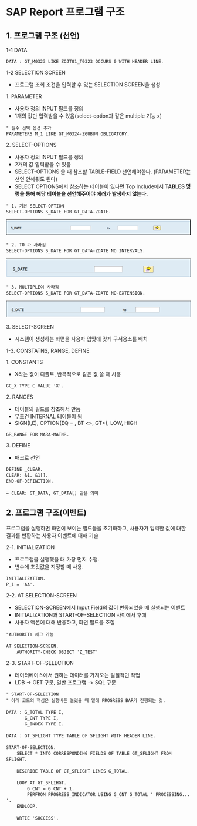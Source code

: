 # SAP Report 프로그램 구조

## 1. 프로그램 구조 (선언)
1-1 DATA
```abap
DATA : GT_M0323 LIKE ZOJT01_T0323 OCCURS 0 WITH HEADER LINE.
```
1-2 SELECTION SCREEN
- 프로그램 조회 조건을 입력할 수 있는 SELECTION SCREEN을 생성

1&#46; PARAMETER
- 사용자 정의 INPUT 필드를 정의
- 1개의 값만 입력받을 수 있음(select-option과 같은 multiple 기능 x)
```abap
" 필수 선택 옵션 추가
PARAMETERS M_1 LIKE GT_M0324-ZGUBUN OBLIGATORY.
```
2&#46; SELECT-OPTIONS
- 사용자 정의 INPUT 필드를 정의
- 2개의 값 입력받을 수 있음
- SELECT-OPTIONS 쓸 때 참조할 TABLE-FIELD 선언해야한다. (PARAMETER는 선언 안해줘도 된다)
- SELECT OPTIONS에서 참조하는 테이블이 있다면 Top Include에서 **TABLES 명령을 통해 해당 테이블을 선언해주어야 에러가 발생하지 않는다.**
```ABAP
" 1. 기본 SELECT-OPTION
SELECT-OPTIONS S_DATE FOR GT_DATA-ZDATE.
```

![](https://raw.githubusercontent.com/hansung0904/ABAP-Study/main/EasyABAPCapture/1-1.png?token=GHSAT0AAAAAACGLEIWJWPT2XNHXDJEIRF4WZHG3Q4A)
```abap
" 2. TO 가 사라짐
SELECT-OPTIONS S_DATE FOR GT_DATA-ZDATE NO INTERVALS.
```

![](https://raw.githubusercontent.com/hansung0904/ABAP-Study/main/EasyABAPCapture/1-2.png?token=GHSAT0AAAAAACGLEIWIQSJAIKJVTZQRRHMMZHG3RGQ)

```ABAP
" 3. MULTIPLE이 사라짐
SELECT-OPTIONS S_DATE FOR GT_DATA-ZDATE NO-EXTENSION.
```
![](https://raw.githubusercontent.com/hansung0904/ABAP-Study/main/EasyABAPCapture/1-3.png?token=GHSAT0AAAAAACGLEIWIG3NKCCFUFS6OQ7DWZHG3RMQ)

3&#46; SELECT-SCREEN
- 시스템이 생성하는 화면을 사용자 입맛에 맞게 구서용소를 배치

1-3. CONSTATNS, RANGE, DEFINE

1&#46; CONSTANTS
- X라는 값이 디폴트, 반복적으로 같은 값 쓸 때 사용

```ABAP
GC_X TYPE C VALUE 'X'.
```

2&#46; RANGES
- 테이블의 필드를 참조해서 만듬
- 무조건 INTERNAL 테이블이 됨
- SIGN(I,E), OPTION(EQ = , BT <>, GT>), LOW, HIGH

```ABAP
GR_RANGE FOR MARA-MATNR.
```

3&#46; DEFINE
- 매크로 선언
```ABAP
DEFINE _CLEAR.
CLEAR: &1. &1[].
END-OF-DEFINITION.

= CLEAR: GT_DATA, GT_DATA[] 같은 의미
```

## 2. 프로그램 구조(이벤트)
프로그램을 실행하면 화면에 보이는 필드들을 초기화하고, 사용자가 입력한 값에 대한 결과를 반환하는 사용자 이벤트에 대해 기술

2-1&#46; INITIALIZATION
- 프로그램을 실행했을 대 가장 먼저 수행.
- 변수에 초깃값을 지정할 때 사용.

```ABAP
INITIALIZATION.
P_1 = 'AA'.
```

2-2&#46; AT SELECTION-SCREEN
- SELECTION-SCREEN에서 Input Field의 값이 변동되었을 때 실행되는 이벤트
- INITIALIZATION과 START-OF-SELECTION 사이에서 후애
- 사용자 액션에 대해 반응하고, 화면 필드를 조절

```ABAP
"AUTHORITY 체크 가능

AT SELECTION-SCREEN.
    AUTHORITY-CHECK OBJECT 'Z_TEST'
```

2-3&#46; START-OF-SELECTION
- 데이터베이스에서 원하는 데이터를 가져오는 실질적인 작업
- LDB -> GET 구문, 일반 프로그램 -> SQL 구문
```ABAP
" START-OF-SELECTION
" 아래 코드의 핵심은 실행버튼 눌렀을 때 밑에 PROGRESS BAR가 진행되는 것.

DATA : G_TOTAL TYPE I,
       G_CNT TYPE I,
       G_INDEX TYPE I.

DATA : GT_SFLIGHT TYPE TABLE OF SFLIGHT WITH HEADER LINE.

START-OF-SELECTION.
    SELECT * INTO CORRESPONDING FIELDS OF TABLE GT_SFLIGHT FROM SFLIGHT.

    DESCRIBE TABLE OF GT_SFLIGHT LINES G_TOTAL.

    LOOP AT GT_SFLIHGT.
        G_CNT = G_CNT + 1.
        PERFROM PROGRESS_INDICATOR USING G_CNT G_TOTAL ' PROCESSING... '.
    ENDLOOP.

    WRTIE 'SUCCESS'.
```